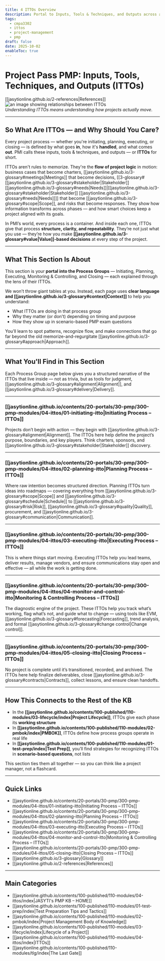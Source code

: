 ```yaml
---
title: 4 ITTOs Overview
description: Portal to Inputs, Tools & Techniques, and Outputs across all project management process groups.
tags:
  - cmpa3302
  - ittos
  - project-management
  - pmp
draft: false
date: 2025-10-02
enableToc: true
---
```


# Project Pass PMP: Inputs, Tools, Techniques, and Outputs (ITTOs)  
[[jasytionline.github.io/2-references|References]]  
![an image showing relationships between ITTOs](jasytionline.github.io/assets/images/modules/itto-index.png)  
*Understanding ITTOs means understanding how projects actually move.*

---
## So What Are ITTOs — and Why Should You Care?

Every project process — whether you're initiating, planning, executing, or closing — is defined by what goes **in**, how it's **handled**, and what comes **out**. PMI calls these inputs, tools & techniques, and outputs — or **ITTOs** for short.

ITTOs aren't rules to memorize. They're the **flow of project logic** in motion: business cases that become charters, [[jasytionline.github.io/3-glossary#meetings|Meetings]] that become decisions, [[3-glossary#[[jasytionline.github.io/3-glossary#stakeholder|Stakeholder]] [[jasytionline.github.io/3-glossary#needs|Needs]]|[[jasytionline.github.io/3-glossary#stakeholder|Stakeholder]] [[jasytionline.github.io/3-glossary#needs|Needs]]]] that become [[jasytionline.github.io/3-glossary#scope|Scope]], and risks that become responses. They show how information transforms across phases — and how smart choices keep a project aligned with its goals.

In PMI’s world, every process is a container. And inside each one, ITTOs give that process **structure, clarity, and repeatability**. They’re not just what you use — they’re how you make **[[jasytionline.github.io/3-glossary#value|Value]]-based decisions** at every step of the project.

---

## What This Section Is About

This section is your **portal into the Process Groups** — Initiating, Planning, Executing, Monitoring & Controlling, and Closing — each explained through the lens of their ITTOs.

We won’t throw giant tables at you. Instead, each page uses **clear language and [[jasytionline.github.io/3-glossary#context|Context]]** to help you understand:

- What ITTOs are doing in that process group
- Why they matter (or don’t) depending on timing and purpose
- How they show up in scenario-based PMP exam questions

You’ll learn to spot patterns, recognize flow, and make connections that go far beyond the old memorize-and-regurgitate [[jasytionline.github.io/3-glossary#approach|Approach]].

---

## What You'll Find in This Section

Each Process Group page below gives you a structured narrative of the ITTOs that live inside — not as trivia, but as tools for judgment, [[jasytionline.github.io/3-glossary#alignment|Alignment]], and [[jasytionline.github.io/3-glossary#delivery|Delivery]].

---

### [[jasytionline.github.io/contents/20-portals/30-pmp/300-pmp-modules/04-ittos/01-initiating-itto|Initiating Process – ITTOs]]  
Projects don’t begin with action — they begin with [[jasytionline.github.io/3-glossary#alignment|Alignment]]. The ITTOs here help define the project’s purpose, boundaries, and key players. Think charters, sponsors, and [[jasytionline.github.io/3-glossary#stakeholder|Stakeholder]] discovery.

---

### [[jasytionline.github.io/contents/20-portals/30-pmp/300-pmp-modules/04-ittos/02-planning-itto|Planning Process – ITTOs]]  
Where raw intention becomes structured direction. Planning ITTOs turn ideas into roadmaps — covering everything from [[jasytionline.github.io/3-glossary#scope|Scope]] and [[jasytionline.github.io/3-glossary#schedule|Schedule]] to [[jasytionline.github.io/3-glossary#risk|Risk]], [[jasytionline.github.io/3-glossary#quality|Quality]], procurement, and [[jasytionline.github.io/3-glossary#communication|Communication]].

---

### [[jasytionline.github.io/contents/20-portals/30-pmp/300-pmp-modules/04-ittos/03-executing-itto|Executing Process – ITTOs]]  
This is where things start moving. Executing ITTOs help you lead teams, deliver results, manage vendors, and ensure communications stay open and effective — all while the work is getting done.

---

### [[jasytionline.github.io/contents/20-portals/30-pmp/300-pmp-modules/04-ittos/04-monitor-and-control-itto|Monitoring & Controlling Process – ITTOs]]  
The diagnostic engine of the project. These ITTOs help you track what’s working, flag what’s not, and guide what to change — using tools like EVM, [[jasytionline.github.io/3-glossary#forecasting|Forecasting]], trend analysis, and formal [[jasytionline.github.io/3-glossary#change control|Change control]].

---

### [[jasytionline.github.io/contents/20-portals/30-pmp/300-pmp-modules/04-ittos/05-closing-itto|Closing Process – ITTOs]]  
No project is complete until it’s transitioned, recorded, and archived. The ITTOs here help finalize deliverables, close [[jasytionline.github.io/3-glossary#contracts|Contracts]], collect lessons, and ensure clean handoffs.

---

## How This Connects to the Rest of the KB

- In the **[[jasytionline.github.io/contents/100-published/110-modules/03-lifecycle/index|Project Lifecycle]]**, ITTOs give each phase its **working structure**
- In **[[jasytionline.github.io/contents/100-published/110-modules/02-pmbok/index|PMBOK]]**, ITTOs define how process groups operate in real life  
- In **[[jasytionline.github.io/contents/100-published/110-modules/01-test-prep/index|Test Prep]]**, you’ll find strategies for recognizing ITTOs in **scenario-based questions**, not lists

This section ties them all together — so you can think like a project manager, not a flashcard.

---

## Quick Links

- [[jasytionline.github.io/contents/20-portals/30-pmp/300-pmp-modules/04-ittos/01-initiating-itto|Initiating Process – ITTOs]]
- [[jasytionline.github.io/contents/20-portals/30-pmp/300-pmp-modules/04-ittos/02-planning-itto|Planning Process – ITTOs]]
- [[jasytionline.github.io/contents/20-portals/30-pmp/300-pmp-modules/04-ittos/03-executing-itto|Executing Process – ITTOs]]
- [[jasytionline.github.io/contents/20-portals/30-pmp/300-pmp-modules/04-ittos/04-monitor-and-control-itto|Monitoring & Controlling Process – ITTOs]]
- [[jasytionline.github.io/contents/20-portals/30-pmp/300-pmp-modules/04-ittos/05-closing-itto|Closing Process – ITTOs]]
- [[jasytionline.github.io/3-glossary|Glossary]]
- [[jasytionline.github.io/2-references|References]]

---

## Main Categories

- [[jasytionline.github.io/contents/100-published/110-modules/04-ittos/index|JASYTI's PMP KB – HOME]]
- [[jasytionline.github.io/contents/100-published/110-modules/01-test-prep/index|Test Preparation Tips and Tactics]]
- [[jasytionline.github.io/contents/100-published/110-modules/02-pmbok/index|Project Management Body of Knowledge]]
- [[jasytionline.github.io/contents/100-published/110-modules/03-lifecycle/index|Lifecycle of a Project]]
- [[jasytionline.github.io/contents/100-published/110-modules/04-ittos/index|ITTOs]]
- [[jasytionline.github.io/contents/100-published/110-modules/tlg/index|The Last Gate]]
